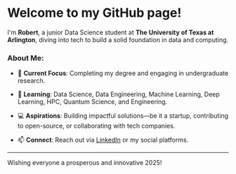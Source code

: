 # Welcome to my GitHub page!

I'm **Robert**, a junior Data Science student at **The University of Texas at Arlington**, diving into tech to build a solid foundation in data and computing.

### About Me:

- 🔭 **Current Focus**: Completing my degree and engaging in undergraduate research.

- 🌱 **Learning**: Data Science, Data Engineering, Machine Learning, Deep Learning, HPC, Quantum Science, and Engineering.

- 💻 **Aspirations**: Building impactful solutions—be it a startup, contributing to open-source, or collaborating with tech companies.

- 📫 **Connect**: Reach out via [LinkedIn](#) or my social platforms.

---

Wishing everyone a prosperous and innovative 2025!